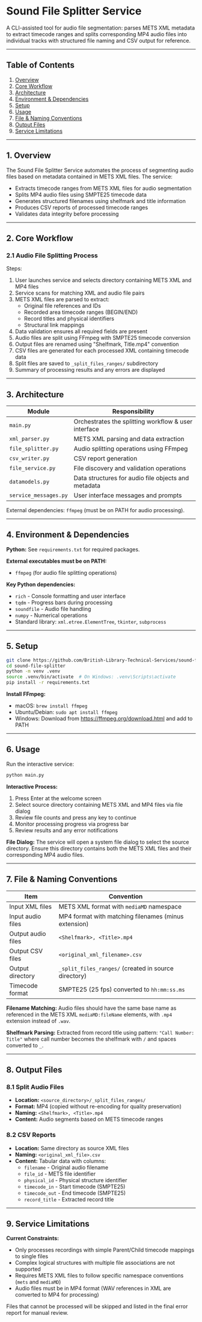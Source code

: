# Sound File Splitter Service

A CLI-assisted tool for audio file segmentation: parses METS XML metadata to extract timecode ranges and splits corresponding MP4 audio files into individual tracks with structured file naming and CSV output for reference.

---

## Table of Contents

1. [Overview](#1-overview)
2. [Core Workflow](#2-core-workflow)
3. [Architecture](#3-architecture)
4. [Environment & Dependencies](#4-environment--dependencies)
5. [Setup](#5-setup)
6. [Usage](#6-usage)
7. [File & Naming Conventions](#7-file--naming-conventions)
8. [Output Files](#8-output-files)
9. [Service Limitations](#9-service-limitations)

---

## 1. Overview

The Sound File Splitter Service automates the process of segmenting audio files based on metadata contained in METS XML files. The service:

- Extracts timecode ranges from METS XML files for audio segmentation
- Splits MP4 audio files using SMPTE25 timecode data
- Generates structured filenames using shelfmark and title information
- Produces CSV reports of processed timecode ranges
- Validates data integrity before processing

---

## 2. Core Workflow

### 2.1 Audio File Splitting Process

Steps:
1. User launches service and selects directory containing METS XML and MP4 files
2. Service scans for matching XML and audio file pairs
3. METS XML files are parsed to extract:
   - Original file references and IDs
   - Recorded area timecode ranges (BEGIN/END)
   - Record titles and physical identifiers
   - Structural link mappings
4. Data validation ensures all required fields are present
5. Audio files are split using FFmpeg with SMPTE25 timecode conversion
6. Output files are renamed using "Shelfmark, Title.mp4" convention
7. CSV files are generated for each processed XML containing timecode data
8. Split files are saved to `_split_files_ranges/` subdirectory
9. Summary of processing results and any errors are displayed

---

## 3. Architecture

| Module | Responsibility |
|--------|----------------|
| `main.py` | Orchestrates the splitting workflow & user interface |
| `xml_parser.py` | METS XML parsing and data extraction |
| `file_splitter.py` | Audio splitting operations using FFmpeg |
| `csv_writer.py` | CSV report generation |
| `file_service.py` | File discovery and validation operations |
| `datamodels.py` | Data structures for audio file objects and metadata |
| `service_messages.py` | User interface messages and prompts |

External dependencies: `ffmpeg` (must be on PATH for audio processing).

---

## 4. Environment & Dependencies

**Python:** See `requirements.txt` for required packages.

**External executables must be on PATH:**
- `ffmpeg` (for audio file splitting operations)

**Key Python dependencies:**
- `rich` - Console formatting and user interface
- `tqdm` - Progress bars during processing
- `soundfile` - Audio file handling
- `numpy` - Numerical operations
- Standard library: `xml.etree.ElementTree`, `tkinter`, `subprocess`

---

## 5. Setup

```bash
git clone https://github.com/British-Library-Technical-Services/sound-file-splitter.git
cd sound-file-splitter
python -m venv .venv
source .venv/bin/activate  # On Windows: .venv\Scripts\activate
pip install -r requirements.txt
```

**Install FFmpeg:**
- macOS: `brew install ffmpeg`
- Ubuntu/Debian: `sudo apt install ffmpeg`
- Windows: Download from https://ffmpeg.org/download.html and add to PATH

---

## 6. Usage

Run the interactive service:

```bash
python main.py
```

**Interactive Process:**
1. Press Enter at the welcome screen
2. Select source directory containing METS XML and MP4 files via file dialog
3. Review file counts and press any key to continue
4. Monitor processing progress via progress bar
5. Review results and any error notifications

**File Dialog:** The service will open a system file dialog to select the source directory. Ensure this directory contains both the METS XML files and their corresponding MP4 audio files.

---

## 7. File & Naming Conventions

| Item | Convention |
|------|------------|
| Input XML files | METS XML format with `mediaMD` namespace |
| Input audio files | MP4 format with matching filenames (minus extension) |
| Output audio files | `<Shelfmark>, <Title>.mp4` |
| Output CSV files | `<original_xml_filename>.csv` |
| Output directory | `_split_files_ranges/` (created in source directory) |
| Timecode format | SMPTE25 (25 fps) converted to `hh:mm:ss.ms` |

**Filename Matching:** Audio files should have the same base name as referenced in the METS XML `mediaMD:fileName` elements, with `.mp4` extension instead of `.wav`.

**Shelfmark Parsing:** Extracted from record title using pattern: `"Call Number: Title"` where call number becomes the shelfmark with `/` and spaces converted to `_`.

---

## 8. Output Files

### 8.1 Split Audio Files
- **Location:** `<source_directory>/_split_files_ranges/`
- **Format:** MP4 (copied without re-encoding for quality preservation)
- **Naming:** `<Shelfmark>, <Title>.mp4`
- **Content:** Audio segments based on METS timecode ranges

### 8.2 CSV Reports
- **Location:** Same directory as source XML files
- **Naming:** `<original_xml_file>.csv`
- **Content:** Tabular data with columns:
  - `filename` - Original audio filename
  - `file_id` - METS file identifier
  - `physical_id` - Physical structure identifier
  - `timecode_in` - Start timecode (SMPTE25)
  - `timecode_out` - End timecode (SMPTE25)
  - `record_title` - Extracted record title

---

## 9. Service Limitations

**Current Constraints:**
- Only processes recordings with simple Parent/Child timecode mappings to single files
- Complex logical structures with multiple file associations are not supported
- Requires METS XML files to follow specific namespace conventions (`mets` and `mediaMD`)
- Audio files must be in MP4 format (WAV references in XML are converted to MP4 for processing)


Files that cannot be processed will be skipped and listed in the final error report for manual review.
